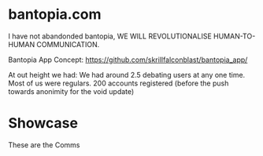 # bantopia.com

I have not abandonded bantopia, WE WILL REVOLUTIONALISE HUMAN-TO-HUMAN COMMUNICATION.

Bantopia App Concept: https://github.com/skrillfalconblast/bantopia_app/

At out height we had:
We had around 2.5 debating users at any one time.
Most of us were regulars.
200 accounts registered (before the push towards anonimity for the void update)

# Showcase

These are the Comms



